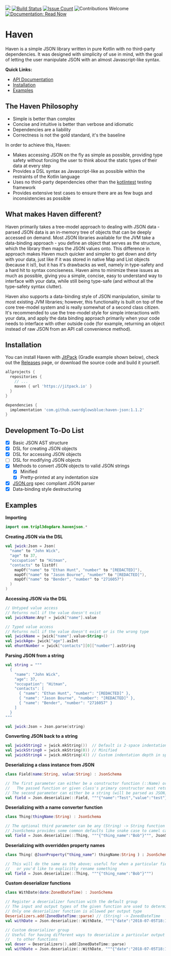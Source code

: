 [![](https://jitpack.io/v/swordglowsblue/haven-json.svg)](https://jitpack.io/#swordglowsblue/haven-json)
[![Build Status](https://www.travis-ci.com/swordglowsblue/haven-json.svg?branch=master)](https://www.travis-ci.com/swordglowsblue/haven-json)
[![Issue Count](https://img.shields.io/github/issues/swordglowsblue/haven-json.svg)](https://github.com/swordglowsblue/haven-json/issues)
![Contributions Welcome](https://img.shields.io/badge/contributions-welcome-brightgreen.svg?style=flat)
[![Documentation: Read Now](https://img.shields.io/badge/documentation-read%20now-blue.svg)](http://docs.tripl3dogdare.com/haven-json/1.1.2/)

# Haven
Haven is a simple JSON library written in pure Kotlin with no third-party dependencies.
It was designed with simplicity of use in mind, with the goal of letting the user manipulate
JSON with an almost Javascript-like syntax.

**Quick Links:**
- [API Documentation](http://docs.tripl3dogdare.com/haven-json/1.1.2/)
- [Installation](#installation)
- [Examples](#examples)

## The Haven Philosophy

- Simple is better than complex
- Concise and intuitive is better than verbose and idiomatic
- Dependencies are a liability
- Correctness is not the gold standard, it's the baseline

In order to achieve this, Haven:

- Makes accessing JSON on the fly as simple as possible, providing type
  safety without forcing the user to think about the static types of
  their data at every step
- Provides a DSL syntax as Javascript-like as possible within the
  restraints of the Kotlin language
- Uses no third-party dependencies other than the
  [kotlintest](https://github.com/kotlintest/kotlintest) testing framework
- Provides extensive test cases to ensure there are as few bugs and
  inconsistencies as possible

## What makes Haven different?

Haven primarily takes a tree-model approach to dealing with JSON data - parsed JSON data
is an in-memory tree of objects that can be deeply accessed on demand. Most JSON libraries
available for the JVM take a data-binding approach - you define an object that serves as
the structure, which the library then maps the JSON values onto. This difference in approach
makes Haven much quicker and simpler to get down and dirty with your data, just like if it
was stored in native Map and List objects (because it is!), but it has it's drawbacks as well,
namely in type-safety and a hard hit to syntax conciseness. Haven aims to minimize these
issues as much as possible, giving you a simple, concise, easy to understand way to interface
with your data, while still being type-safe (and without all the type-safety syntax clutter).

Haven also supports a data-binding style of JSON manipulation, similar to most existing JVM
libraries; however, this functionality is built on top of the core tree-model system and is
really somewhat of a second class citizen. It's recommended to use the tree-model style for
simple interactions with your data, and apply the data binding approach primarily when your
code needs to interface with other outside code (for example, returning an object instead
of raw JSON from an API call convenience method).

## Installation
You can install Haven with [JitPack](https://jitpack.io/#tripl3dogdare/haven-json) (Gradle example 
shown below), check out the [Releases](https://github.com/tripl3dogdare/haven-json/releases) 
page, or download the source code and build it yourself.

```groovy
allprojects {
  repositories {
    // ...
    maven { url 'https://jitpack.io' }
  }
}

dependencies {
  implementation 'com.github.swordglowsblue:haven-json:1.1.2'
}
```

## Development To-Do List

- [x] Basic JSON AST structure
- [x] DSL for creating JSON objects
- [x] DSL for accessing JSON objects
- [ ] DSL for modifying JSON objects
- [x] Methods to convert JSON objects to valid JSON strings
  - [x] Minified
  - [x] Pretty-printed at any indentation size
- [x] [JSON.org](https://json.org) spec compliant JSON parser
- [x] Data-binding style destructuring

## Examples

**Importing**
```kotlin
import com.tripl3dogdare.havenjson.*
```

**Creating JSON via the DSL** 
```kotlin
val jwick:Json = Json(
  "name" to "John Wick",
  "age" to 37,
  "occupation" to "Hitman",
  "contacts" to listOf(
    mapOf("name" to "Ethan Hunt", "number" to "[REDACTED]"),
    mapOf("name" to "Jason Bourne", "number" to "[REDACTED]"),
    mapOf("name" to "Bender", "number" to "2716057")
  )
)
```

**Accessing JSON via the DSL**
```kotlin
// Untyped value access
// Returns null if the value doesn't exist
val jwickName:Any? = jwick["name"].value

// Typed value access
// Returns null if the value doesn't exist or is the wrong type
val jwickName = jwick["name"].value<String>()
val jwickAge= jwick["age"].asInt
val ehuntNumber = jwick["contacts"][0]["number"].asString
```

**Parsing JSON from a string**
```kotlin
val string = """
  {
    "name": "John Wick",
    "age": 37,
    "occupation": "Hitman",
    "contacts": [
      { "name": "Ethan Hunt", "number": "[REDACTED]" },
      { "name": "Jason Bourne", "number": "[REDACTED]" },
      { "name": "Bender", "number": "2716057" }
    ]
  }
"""

val jwick:Json = Json.parse(string)
```

**Converting JSON back to a string**
```kotlin
val jwickString2 = jwick.mkString())  // Default is 2-space indentation
val jwickString0 = jwick.mkString(0)) // Minified
val jwickString4 = jwick.mkString(4)) // Custom indentation depth in spaces
```

**Deserializing a class instance from JSON**
```kotlin
class Field(name:String, value:String) : JsonSchema

// The first parameter can either be a constructor function (::Name) or a class instance (Name::class)
//   The passed function or given class's primary constructor must return a subtype of JsonSchema!
// The second parameter can either be a string (will be parsed as JSON) or an existing Json instance
val field = Json.deserialize(::Field, """{"name":"Test","value":"test"}""")
```

**Deserializing with a name converter function**
```kotlin
class Thing(thingName:String) : JsonSchema

// The optional third parameter can be any (String) -> String function
// JsonSchema provides some common defaults like snake case to camel case (shown here)
val field = Json.deserialize(::Thing, """{"thing_name":"Bob"}""", JsonSchema.SNAKE_TO_CAMEL)
```

**Deserializing with overridden property names**
```kotlin
class Thing( @JsonProperty("thing_name") thingName:String ) : JsonSchema

// This will do the same as the above; useful for when a particular field doesn't follow conventions
//   or you'd like to explicitly rename something
val field = Json.deserialize(::Thing, """{"thing_name":"Bob"}""")
```

**Custom deserializer functions**
```kotlin
class WithDate(date:ZonedDateTime) : JsonSchema

// Register a deserializer function with the default group
// The input and output types of the given function are used to determine what to use
// Only one deserializer function is allowed per output type
Deserializers.add(ZonedDateTime::parse) // (String) -> ZonedDateTime
val withDate = Json.deserialize(::WithDate, """{"date":"2018-07-05T18:13:59+00:00"}""")

// Custom deserializer group
// Useful for having different ways to deserialize a particular output type or not leaking deserializers
//   to other functions
val deser = Deserializers().add(ZonedDateTime::parse)
val withDate = Json.deserialize(::WithDate, """{"date":"2018-07-05T18:13:59+00:00"}""", deserializers = deser)
```
